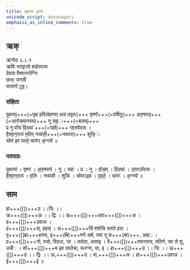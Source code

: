 ```yaml
---
title: पृक्षस्य वृष्णो
unicode_script: devanagari  
emphasis_as_inline_comments: true
---   
```


## ऋक्
ऋग्वेदः  ६.८.१  
ऋषिः  भरद्वाजो बार्हस्पत्यः  
देवता  वैश्वानरोग्निः  
छन्दः  जगती  
सायणो [ऽत्र](http://192.155.224.66/stage/rigveda-samhita/describe/rikMandala/006.008.001)।

### संहिता
पृ॒क्षस्य॒+++(=पृक्षं हविर्लक्षणम् अन्नं तद्वतः)+++ वृष्णो॑+++(=वर्षितुः)+++ अरु॒षस्य॒+++(=आरोचमानस्य)+++ नू सह॒ः+++(=बलम्)+++  
प्र नु वो॑चं वि॒दथा॑ +++(=यज्ञे)+++ जा॒तवे॑दसः ।  
वै॒श्वा॒न॒राय॑ म॒तिर् नव्य॑सी॒+++(=नवतरा)+++ शुचि॒ः   
सोम॑ इव पवते॒ चारु॑र् अ॒ग्नये॑ ॥

### पदपाठः
पृ॒क्षस्य॑ । वृष्णः॑ । अ॒रु॒षस्य॑ । नु । सहः॑ । प्र । नु । वो॒च॒म् । वि॒दथा॑ । जा॒तऽवे॑दसः ।  
वै॒श्वा॒न॒राय॑ । म॒तिः । नव्य॑सी । शुचिः॑ । सोमः॑ऽइव । प॒व॒ते॒ । चारुः॑ । अ॒ग्नये॑ ॥

## साम

हा+++([])+++उ ।।त्रिः ।।  
ऊ+++([])+++ऊ ।। द्विः ।। ऊ+++([])+++उवा+++([])+++अ ।  
ह+++([])+++उवाअ ।  
ह+++([])+++स्, हहस् । अ+++([])+++र्चि श्शोचि स्तपो हराः ।  
पृ+++([]~~प्र~~)+++क्षस्य, वृ+++(~~वि~~)+++ष्णो अर्ष, स्या नू स+++(~~मा~~)+++, 
अहा : ।  
प्र+++([])+++नो, वचो, विदधा, जा । तावेदा, असाइ । वै+++([])+++श्वानराय, मतिर्न, 
व्या से शू, उची :  । सो+++([])+++म इव पवतेचा, रूरग्ना, या, इ । हा+++([])+++उ ।। त्रिः ।। 
ऊ+++([])+++उ ।। द्विः ।।  ऊ,+++([])+++उ । वा,+++([])+++अ । हा+++([])+++उवाअ । ई+++([])+++ई ॥
